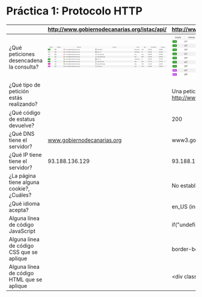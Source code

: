 # Práctica 1: Protocolo HTTP

|                                            | http://www.gobiernodecanarias.org/istac/api/ | http://www3.gobiernodecanarias.org/sanidad/scs/gc/18/Cita_Previa/index.html                                        |
|--------------------------------------------|----------------------------------------------|--------------------------------------------------------------------------------------------------------------------|
| ¿Qué peticiones desencadena la consulta?   | ![peticiones](https://github.com/alu0101070650/uya-practicas-grupo13/blob/master/practica1/peticiones-istac.png) | ![peticiones](https://github.com/alu0101070650/uya-practicas-grupo13/blob/master/practica1/peticiones-sanidad.png) |
| ¿Qué tipo de petición estás realizando?    |                                              | Una petición GET a http://www3.gobiernodecanarias.org/sanidad/scs/gc/18/Cita_Previa/index.html                     |
| ¿Qué código de estatus devuelve?           |                                              | 200                                                                                                                |
| ¿Qué DNS tiene el servidor?                | www.gobiernodecanarias.org                   | www3.gobiernodecanarias.org                                                                                        |
| ¿Qué IP tiene tiene el servidor?           | 93.188.136.129                               | 93.188.137.126                                                                                                     |
| ¿La página tiene alguna cookie?, ¿Cuáles?  |                                              | No establece ninguna cookie                                                                                        |
| ¿Qué idioma acepta?                        |                                              | en_US (ingles)                                                                                                     |
| Alguna línea de código JavaScript          |                                              | if("undefined"==typeof jQuery) (bootstrap.js)                                                                      |
| Alguna línea de código CSS que se aplique  |                                              | border-bottom: 1px solid #e5e5e5; (styles.css)                                                                     |
| Alguna línea de código HTML que se aplique |                                              | &lt;div class="container" style="padding-top:10px;"&bt; (index.html)                                                     |


